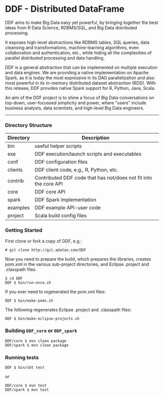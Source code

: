 # DDF - Distributed DataFrame 

DDF aims to make Big Data easy yet powerful, by bringing together
the best ideas from R Data Science, RDBMS/SQL, and Big Data distributed
processing.

It exposes high-level abstractions like RDBMS tables,
SQL queries, data cleansing and transformations, machine-learning
algorithms, even collaboration and authentication, etc., while
hiding all the complexities of parallel distributed processing
and data handling.

DDF is a general abstraction that can be implemented on multiple
execution and data engines. We are providing a native implementation
on Apache Spark, as it is today the most expressive in its DAG
parallelization and also most powerful in its in-memory distributed
dataset abstraction (RDD). With this release, DDF provides native
Spark support for R, Python, Java, Scala.

An aim of the DDF project is to shine a focus of Big Data conversations
on top-down, user-focussed simplicity and power, where "users" include
business analysts, data scientists, and high-level Big Data engineers.

---

### Directory Structure

| Directory | Description |
|-----------|-------------|
| bin | useful helper scripts |
| exe | DDF execution/launch scripts and executables |
| conf | DDF configuration files |
| clients | DDF client code, e.g., R, Python, etc. |
| contrib | Contributed DDF code that has not/does not fit into the core API |
| core | DDF core API |
| spark | DDF Spark implementation |
| examples | DDF example API-user code |
| project | Scala build config files |

### Getting Started

First clone or fork a copy of DDF, e.g.:

    # git clone http://git.adatao.com/DDF

Now you need to prepare the build, which prepares the libraries,
creates pom.xml in the various sub-project directories, and Eclipse
.project and .classpath files.

    $ cd DDF
    DDF $ bin/run-once.sh

If you ever need to regenerated the pom.xml files:

    DDF $ bin/make-poms.sh

The following regenerates Eclipse .project and .classpath files:
		
    DDF $ bin/make-eclipse-projects.sh

### Building `DDF_core` or `DDF_spark`
		
    DDF/core $ mvn clean package
    DDF/spark $ mvn clean package

### Running tests
		
    DDF $ bin/sbt test

or

    DDF/core $ mvn test
    DDF/spark $ mvn test
